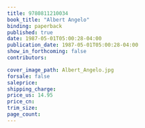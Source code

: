 ```yaml
---
title: 9780811210034
book_title: "Albert Angelo"
binding: paperback
published: true
date: 1987-05-01T05:00:28-04:00
publication_date: 1987-05-01T05:00:28-04:00
show_in_forthcoming: false
contributors:

cover_image_path: Albert_Angelo.jpg
forsale: false
saleprice:
shipping_charge:
price_us: 14.95
price_cn:
trim_size:
page_count:
---
```


